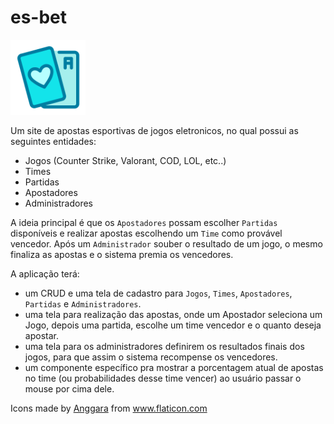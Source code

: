 # es-bet

<img src="./frontend/public/favicon.ico" alt="logo" width="120"/>

Um site de apostas esportivas de jogos eletronicos, no qual possui as seguintes entidades:
 - Jogos (Counter Strike, Valorant, COD, LOL, etc..)
 - Times 
 - Partidas
 - Apostadores
 - Administradores

A ideia principal é que os `Apostadores` possam escolher `Partidas` disponíveis e realizar apostas escolhendo um `Time` como provável vencedor. Após um `Administrador` souber o resultado de um jogo, o mesmo finaliza as apostas e o sistema premia os vencedores.

A aplicação terá:
 - um CRUD e uma tela de cadastro para `Jogos`, `Times`, `Apostadores`, `Partidas` e `Administradores`.
 - uma tela para realização das apostas, onde um Apostador seleciona um Jogo, depois uma partida, escolhe um time vencedor e o quanto deseja apostar.
 - uma tela para os administradores definirem os resultados finais dos jogos, para que assim o sistema recompense os vencedores.
 - um componente específico pra mostrar a porcentagem atual de apostas no time (ou probabilidades desse time vencer) ao usuário passar o mouse por cima dele.



<div>Icons made by <a href="https://www.flaticon.com/authors/anggara" title="Anggara">Anggara</a> from <a href="https://www.flaticon.com/" title="Flaticon">www.flaticon.com</a></div>